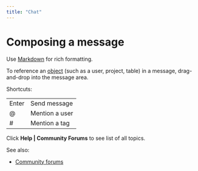 ```yaml
---
title: "Chat"
---
```

<!-- SUBTITLE: -->

# Composing a message

Use [Markdown](../datagrok/markdown.md) for rich formatting.

To reference an [object](../datagrok/objects.md) (such as a user, project, table) in a message, drag-and-drop into the
message area.

Shortcuts:

|       |                |
|-------|----------------|
| Enter | Send message   |
| @     | Mention a user |
| #     | Mention a tag  |

Click **Help | Community Forums** to see list of all topics.

See also:

* [Community forums](forum.md)
